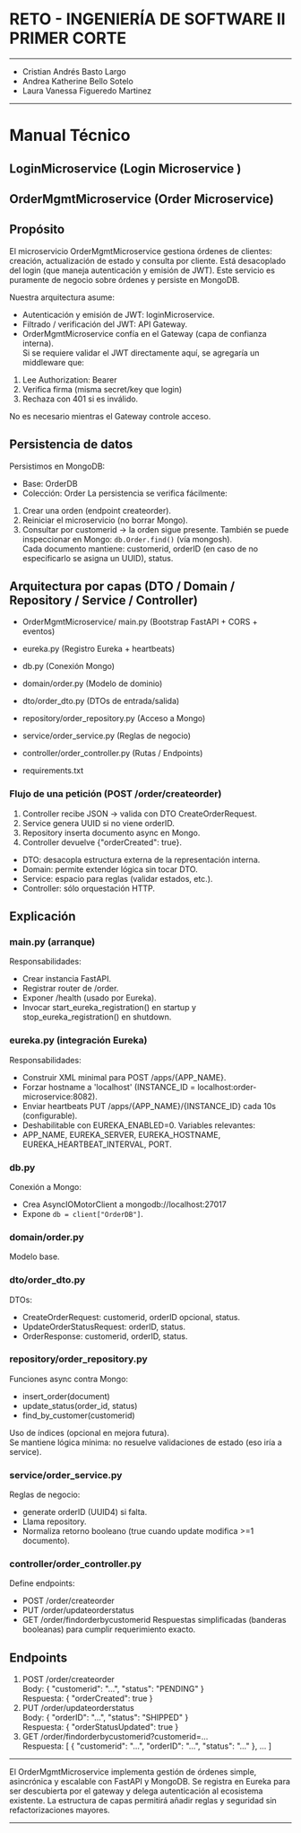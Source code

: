 # RETO - INGENIERÍA DE SOFTWARE II PRIMER CORTE

---

- Cristian Andrés Basto Largo 
- Andrea Katherine Bello Sotelo
- Laura Vanessa Figueredo Martinez

---

# Manual Técnico
## LoginMicroservice (Login Microservice )
## OrderMgmtMicroservice (Order Microservice)

## Propósito
El microservicio OrderMgmtMicroservice gestiona órdenes de clientes: creación, actualización de estado y consulta por cliente. Está desacoplado del login (que maneja autenticación y emisión de JWT). Este servicio es puramente de negocio sobre órdenes y persiste en MongoDB.

Nuestra arquitectura asume:
- Autenticación y emisión de JWT: loginMicroservice.
- Filtrado / verificación del JWT: API Gateway.
- OrderMgmtMicroservice confía en el Gateway (capa de confianza interna).  
Si se requiere validar el JWT directamente aquí, se agregaría un middleware que:
1. Lee Authorization: Bearer <token>
2. Verifica firma (misma secret/key que login)
3. Rechaza con 401 si es inválido.  

No es necesario mientras el Gateway controle acceso.

## Persistencia de datos

Persistimos en MongoDB:
- Base: OrderDB
- Colección: Order
La persistencia se verifica fácilmente:
1. Crear una orden (endpoint createorder).
2. Reiniciar el microservicio (no borrar Mongo).
3. Consultar por customerid → la orden sigue presente.
También se puede inspeccionar en Mongo:
`db.Order.find()` (vía mongosh).  
Cada documento mantiene: customerid, orderID (en caso de no especificarlo se asigna un UUID), status.

## Arquitectura por capas (DTO / Domain / Repository / Service / Controller)

- OrderMgmtMicroservice/ main.py (Bootstrap FastAPI + CORS + eventos) 
- eureka.py (Registro Eureka + heartbeats) 
- db.py (Conexión Mongo) 

- domain/order.py (Modelo de dominio) 
- dto/order_dto.py (DTOs de entrada/salida) 
- repository/order_repository.py (Acceso a Mongo) 
- service/order_service.py (Reglas de negocio) 
- controller/order_controller.py (Rutas / Endpoints) 
- requirements.txt


### Flujo de una petición (POST /order/createorder)
1. Controller recibe JSON → valida con DTO CreateOrderRequest.
2. Service genera UUID si no viene orderID.
3. Repository inserta documento async en Mongo.
4. Controller devuelve {"orderCreated": true}.

- DTO: desacopla estructura externa de la representación interna.
- Domain: permite extender lógica sin tocar DTO.
- Service: espacio para reglas (validar estados, etc.).
- Controller: sólo orquestación HTTP.

## Explicación

### main.py (arranque)

Responsabilidades:
- Crear instancia FastAPI.
- Registrar router de /order.
- Exponer /health (usado por Eureka).
- Invocar start_eureka_registration() en startup y stop_eureka_registration() en shutdown.

### eureka.py (integración Eureka)
Responsabilidades:
- Construir XML minimal para POST /apps/{APP_NAME}.
- Forzar hostname a 'localhost' (INSTANCE_ID = localhost:order-microservice:8082).
- Enviar heartbeats PUT /apps/{APP_NAME}/{INSTANCE_ID} cada 10s (configurable).
- Deshabilitable con EUREKA_ENABLED=0.
Variables relevantes:
- APP_NAME, EUREKA_SERVER, EUREKA_HOSTNAME, EUREKA_HEARTBEAT_INTERVAL, PORT.

### db.py
Conexión a Mongo:
- Crea AsyncIOMotorClient a mongodb://localhost:27017
- Expone `db = client["OrderDB"]`.

### domain/order.py
Modelo base.

### dto/order_dto.py
DTOs:
- CreateOrderRequest: customerid, orderID opcional, status.
- UpdateOrderStatusRequest: orderID, status.
- OrderResponse: customerid, orderID, status.

### repository/order_repository.py
Funciones async contra Mongo:
- insert_order(document)
- update_status(order_id, status)
- find_by_customer(customerid)

Uso de índices (opcional en mejora futura).  
Se mantiene lógica mínima: no resuelve validaciones de estado (eso iría a service).

### service/order_service.py
Reglas de negocio:
- generate orderID (UUID4) si falta.
- Llama repository.
- Normaliza retorno booleano (true cuando update modifica >=1 documento).

### controller/order_controller.py
Define endpoints:
- POST /order/createorder
- PUT /order/updateorderstatus
- GET /order/findorderbycustomerid
Respuestas simplificadas (banderas booleanas) para cumplir requerimiento exacto.

## Endpoints
1. POST /order/createorder  
   Body: { "customerid": "...", "status": "PENDING" }  
   Respuesta: { "orderCreated": true }
2. PUT /order/updateorderstatus  
   Body: { "orderID": "...", "status": "SHIPPED" }  
   Respuesta: { "orderStatusUpdated": true }
3. GET /order/findorderbycustomerid?customerid=...  
   Respuesta: [ { "customerid": "...", "orderID": "...", "status": "..." }, ... ]

---

El OrderMgmtMicroservice implementa gestión de órdenes simple, asincrónica y escalable con FastAPI y MongoDB. Se registra en Eureka para ser descubierta por el gateway y delega autenticación al ecosistema existente. La estructura de capas permitirá añadir reglas y seguridad sin refactorizaciones mayores.

---
